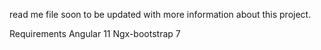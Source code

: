 read me file soon to be updated with more information about this project. 

Requirements 
Angular 11
Ngx-bootstrap 7
